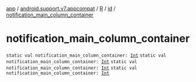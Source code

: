 [app](../../../index.md) / [android.support.v7.appcompat](../../index.md) / [R](../index.md) / [id](index.md) / [notification_main_column_container](.)

# notification_main_column_container

`static val notification_main_column_container: `[`Int`](https://kotlinlang.org/api/latest/jvm/stdlib/kotlin/-int/index.html)
`static val notification_main_column_container: `[`Int`](https://kotlinlang.org/api/latest/jvm/stdlib/kotlin/-int/index.html)
`static val notification_main_column_container: `[`Int`](https://kotlinlang.org/api/latest/jvm/stdlib/kotlin/-int/index.html)
`static val notification_main_column_container: `[`Int`](https://kotlinlang.org/api/latest/jvm/stdlib/kotlin/-int/index.html)